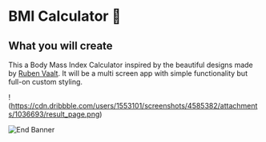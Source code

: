 # BMI Calculator 💪

## What you will create

This a Body Mass Index Calculator inspired by the beautiful designs made by [Ruben Vaalt](https://dribbble.com/shots/4585382-Simple-BMI-Calculator). It will be a multi screen app with simple functionality but full-on custom styling. 

!(https://cdn.dribbble.com/users/1553101/screenshots/4585382/attachments/1036693/result_page.png)

![End Banner](https://github.com/londonappbrewery/Images/blob/master/readme-end-banner.png)
